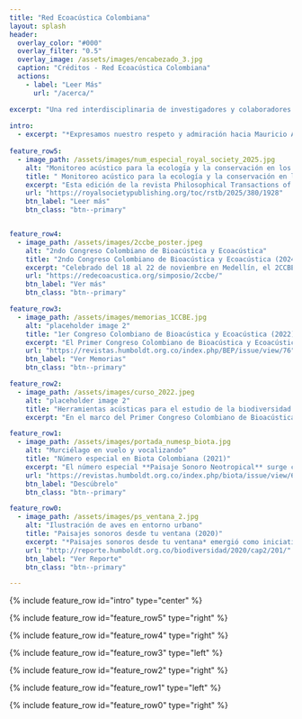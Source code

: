 ```yaml
---
title: "Red Ecoacústica Colombiana"
layout: splash
header:
  overlay_color: "#000"
  overlay_filter: "0.5"
  overlay_image: /assets/images/encabezado_3.jpg
  caption: "Créditos - Red Ecoacústica Colombiana"
  actions:
    - label: "Leer Más"
      url: "/acerca/"

excerpt: "Una red interdisciplinaria de investigadores y colaboradores comprometidos en explorar la intersección entre la acústica y la ecología, amplificando el conocimiento sobre la relación entre el sonido y el entorno natural."
      
intro: 
  - excerpt: "*Expresamos nuestro respeto y admiración hacia Mauricio Álvarez Rebolledo. Debido a su invaluable contribución a las colecciones biológicas del país, es nuestro deber asegurarnos de que su legado perdure eternamente.*"
  
feature_row5:
  - image_path: /assets/images/num_especial_royal_society_2025.jpg
    alt: "Monitoreo acústico para la ecología y la conservación en los trópicos - Número especial"
    title: " Monitoreo acústico para la ecología y la conservación en los trópicos - Número especial (2025)"
    excerpt: "Esta edición de la revista Philosophical Transactions of the Royal Society B reúne investigaciones destacadas en monitoreo acústico pasivo aplicadas a diversos grupos taxonómicos. Los artículos están escritos por autores vinculados a instituciones ubicadas en regiones tropicales, o por investigadores con una trayectoria prolongada de trabajo conjunto con grupos de investigación locales, reconociendo explícitamente su papel central en la comprensión de la ecología tropical. El número especial fue co-liderado por Daniela Martínez (Instituto Humboldt y miembro fundador de la REC), Mónica Retamoza Izaguirre (Universidad de Costa Rica) y Larissa Sayuri M. Sugai (K. Lisa Yang Center for Conservation Bioacoustics)."
    url: "https://royalsocietypublishing.org/toc/rstb/2025/380/1928"
    btn_label: "Leer más"
    btn_class: "btn--primary"


feature_row4:
  - image_path: /assets/images/2ccbe_poster.jpeg
    alt: "2ndo Congreso Colombiano de Bioacústica y Ecoacústica"
    title: "2ndo Congreso Colombiano de Bioacústica y Ecoacústica (2024)"
    excerpt: "Celebrado del 18 al 22 de noviembre en Medellín, el 2CCBE se destacó como un hito en la integración de ciencia, arte y tecnología para estudiar paisajes sonoros y biodiversidad. Organizado en alianza con el Parque Explora, la Universidad de Antioquia y el ITM, reunió a 168 asistentes de 16 países y 38 universidades, quienes participaron en charlas magistrales, talleres especializados y actividades de divulgación. Entre los logros destacan más de 126 inscripciones en cursos precongreso, 84 ponencias, 52 pósters y siete eventos de divulgación científica que combinaron arte y tecnología, atrayendo a más de 837 asistentes presenciales y 5,000 virtuales. Con un enfoque interdisciplinario, el evento fortaleció la ecoacústica y la bioacústica como herramienta para el estudio y conservación de la biodiversidad."
    url: "https://redecoacustica.org/simposio/2ccbe/"
    btn_label: "Ver más"
    btn_class: "btn--primary"

feature_row3:
  - image_path: /assets/images/memorias_1CCBE.jpg
    alt: "placeholder image 2"
    title: "1er Congreso Colombiano de Bioacústica y Ecoacústica (2022)"
    excerpt: "El Primer Congreso Colombiano de Bioacústica y Ecoacústica (1CCBE) se llevó a cabo en la sede de Villa de Leyva del 25 al 28 de octubre de 2022 con la participación de 156 asistentes de diferentes regiones de Colombia y de investigadores de otros países como Paraguay, México, Estados Unidos, Francia e Inglaterra. Este fue el primer congreso dedicado a la bioacústica y la ecoacústica que se lleva a cabo en el país y el tercer país en Latinoamérica en organizar este tipo evento. En total, se presentaron 109 ponencias de 24 instituciones, brindando un estado del arte del avance científico con actores a nivel nacional e internacional. El 1CCBE se dividió en cinco simposios :  a) Arte sonoro, b) Monitoreo acústico para la conservación, c) Taxonomía integrativa y evolución, d) Metodologías de análisis cuantitativo, y e) Biomecánica, neuroetologia y comportamiento. Este evento evidenció que la bioacústica y la ecoacústica son ejes transversales que permiten integrar herpetólogos, ornitólogos, mastozoólogos, entomólogos, ingenieros y artistas para comprender cómo los sonidos naturales tejen los hilos de la tela de la vida."
    url: "https://revistas.humboldt.org.co/index.php/BEP/issue/view/76"
    btn_label: "Ver Memorias"
    btn_class: "btn--primary"

feature_row2:
  - image_path: /assets/images/curso_2022.jpeg
    alt: "placeholder image 2"
    title: "Herramientas acústicas para el estudio de la biodiversidad (2022)"
    excerpt: "En el marco del Primer Congreso Colombiano de Bioacústica y Ecoacústica se realizó el curso titulado *Herramientas acústicas para el estudio de la biodiversidad*. En la Reserva Natural Rogitama se reunieron profesionales de diversas disciplinas, para aprender acerca de herramientas metodológicas acústicas aplicables al estudio y monitoreo de la biodiversidad. El curso contó con la participación de un equipo de instructores que han trabajado durante muchos años en este campo, incluyendo al ornitólogo Mauricio Álvarez Rebolledo, creador de la Colección de Sonidos Ambientales, quien compartió su experiencia y maravilló a los asistentes con piezas de historia natural vinculadas a señales acústicas disponibles en la Colección. Finalmente, los asistentes desarrollaron proyectos cortos de investigación que les ayudaron a afianzar sus conocimientos de manera práctica. Este curso, constituye la continuación de una serie de esfuerzos que desde el Instituto Humboldt y la Red Colombiana de Ecoacústica, se han realizado para generar generaciones cada vez más interesadas en el uso de nuevas tecnologías para el desarrollo de investigaciones o piezas de divulgación científica."

feature_row1:
  - image_path: /assets/images/portada_numesp_biota.jpg
    alt: "Murciélago en vuelo y vocalizando"
    title: "Número especial en Biota Colombiana (2021)"
    excerpt: "El número especial **Paisaje Sonoro Neotropical** surge como una colaboración entre la Red Ecoacustica Colombiana, La Fundación Reserva Natural la Palmita y el Instituto Humboldt. Este número especial, de la revista Biota Colombiana, reúne 13 artículos sobre una variedad de temas relacionados con el uso del sonido para estudiar el medio ambiente en Latino América. El número cuenta con esfuerzos en todas las dimensiones, desde trabajos metodológicos, ciencia de datos, y aplicaciones en ecología y conservación. La colaboración en este proyecto fue muy valiosa y contó con la participación de muchas instituciones de diferentes países. Este número especial representa un avance significativo en nuestro entendimiento de la bioacústica y su importancia en la comprensión de los ecosistemas y la conservación de la biodiversidad."
    url: "https://revistas.humboldt.org.co/index.php/biota/issue/view/69"
    btn_label: "Descúbrelo"
    btn_class: "btn--primary"

feature_row0:
  - image_path: /assets/images/ps_ventana_2.jpg
    alt: "Ilustración de aves en entorno urbano"
    title: "Paisajes sonoros desde tu ventana (2020)"
    excerpt: "*Paisajes sonoros desde tu ventana* emergió como iniciativa de ciencia participativa ante la necesidad de comprender qué cambios experimentaban los paisajes sonoros durante el aislamiento preventivo por la pandemia del COVID-19 durante el año 2020. Para ello, 208 ciudadanos científicos de 20 departamentos del país realizaron grabaciones de audio en todo el territorio nacional, durante dos momentos claves del aislamiento preventivo: 1) aislamiento estricto, 2) reactivación gradual de actividades. La iniciativa posibilitó, por primera vez y a nivel nacional, evidenciar los efectos generados por las actividades humanas y el nivel de urbanización en el paisaje sonoro. Con la relajación de las medidas de confinamiento (periodo de confinamiento parcial), el aumento de actividades humanas se reflejó en una dominancia de sonidos antrópicos, en particular del transporte motorizado. Las ciudades también mostraron diferencias significativas en la composición de sus paisajes sonoros. En Bogotá los sonidos de la vida silvestre fueron representados mayoritariamente por las aves, mientras que en las otras ciudades se registró una mayor diversidad de sonidos silvestres, donde las ciudades más pequeñas tuvieron un mayor aporte de sonidos de otros grupos, como insectos y anfibios."
    url: "http://reporte.humboldt.org.co/biodiversidad/2020/cap2/201/"
    btn_label: "Ver Reporte"
    btn_class: "btn--primary"

---
```


{% include feature_row id="intro" type="center" %}

{% include feature_row id="feature_row5" type="right" %}

{% include feature_row id="feature_row4" type="right" %}

{% include feature_row id="feature_row3" type="left" %}

{% include feature_row id="feature_row2" type="right" %}

{% include feature_row id="feature_row1" type="left" %}

{% include feature_row id="feature_row0" type="right" %}
